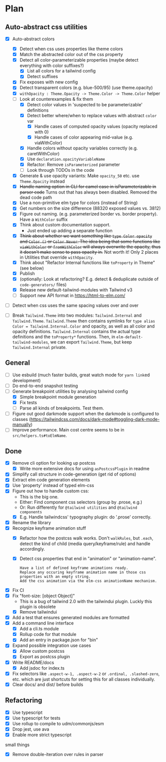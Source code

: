 # Plan

## Auto-abstract css utilities

* [X] Auto-abstract colors
  * [X] Detect when css uses properties like theme colors
  * [X] Match the abstracted color out of the css property
  * [X] Detect all color-parameterizable properties (maybe detect everything with color suffixes?)
    * [X] List all colors for a tailwind config
    * [X] Detect suffixes
  * [X] Fix exposes with new config
  * [X] Detect transparent colors (e.g. blue-500/95) (use theme.opacity)
  * [X] `withOpacity : Theme.Opacity -> Theme.Color -> Theme.Color` helper
  * [ ] Look at counterexamples & fix them
    * [X] Detect color values in 'suspected to be parameterizable' definitions
    * [X] Detect better where/when to replace values with abstract `color` var
      * [X] Handle cases of computed opacity values (opacity replaced with 0)
      * [X] Handle cases of color appearing mid-value (e.g. viaWithColor)
    * [X] Handle colors without opacity variables correctly (e.g. caretWithColor)
    * [X] Use `declaration.opacityVariableName`
    * [X] Refactor: Remove `isParameterized` parameter
    * [ ] Look through TODOs in the code
  * [X] Generate & use opacity variants: Make `opacity_50` etc. use `Theme.Opacity` instead
  * [X] ~~Handle naming option in CLI for camel case in isParameterizable in parser code~~ Turns out that has always been disabled. Removed the dead code path
  * [X] Use a non-primitive elm type for colors (instead of String)
  * [X] Get numbers on the size difference (88320 exposed values vs. 3812)
  * [X] Figure out naming. (e.g. parameterized border vs. border property). Have a `WithColor` suffix
  * [X] Think about custom documentation support.
    * Just ended up adding a separate function
  * [X] ~~Think about whether we want something like `type Color opacity` and `Color ()` or `Color Never`.
        The idea being that some functions like `viaWithColor` or `fromWithColor` will always overwrite the opacity,
        thus it doesn't make sense to pass opacity in.~~
        Not worth it! Only 2 places in Utilities that override `withOpacity`.
  * [X] Think about "Refactor Internal functions like `toProperty` in Theme" (see below)
  * [X] Publish
  * [X] (optionally: Look at refactoring? E.g. detect & deduplicate outside of `code-generators/` files)
  * [X] Release new default-tailwind-modules with Tailwind v3
  * [ ] Support new API format in https://html-to-elm.com/
* [ ] Detect when css uses the same spacing values over and over

* [ ] Break `Tailwind.Theme` into two modules: `Tailwind.Internal` and `Tailwind.Theme`.
      `Tailwind.Theme` then contains symlinks for `type alias Color = Tailwind.Internal.Color` and opacity,
      as well as all color and opacity definitions.
      `Tailwind.Internal` contains the actual type definitions and the `toProperty*` functions.
      Then, in `elm-default-tailwind-modules`, we can export `Tailwind.Theme`, but keep `Tailwind.Internal` private.

## General

* [ ] Use esbuild (much faster builds, great watch mode for `yarn link`ed development)
* [ ] Do end-to-end snapshot testing
* [ ] Generate breakpoint utilities by analysing tailwind config
  + [X] Simple breakpoint module generation
  + [X] Fix tests
  + [ ] Parse all kinds of breakpoints. Test them.
* [ ] Figure out good darkmode support when the darkmode is configured to classes (https://tailwindcss.com/docs/dark-mode#toggling-dark-mode-manually)
* [ ] Improve performance. Main cost centre seems to be in `src/helpers.ts#toElmName`.

## Done

* [X] Remove cli option for looking up postcss
  + [X] Write more extensive docs for using `asPostcssPlugin` in readme
* [X] Simplify call structure in code-generation (get rid of options)
* [X] Extract elm code generation elements
* [X] Use 'property' instead of typed elm-css
* [X] Figure out how to handle custom css:
  + This is the big one.
  + Either: Find component css selectors (group by .prose, e.g.)
  + Or: Run differently for `@tailwind utilities` and `@tailwind components`
  + [X] E.g. Handle tailwindcss' typography plugin: do '.prose' correctly.
* [X] Rename the library
* [X] Recognize keyframe animation stuff
  + [X] Refactor how the postcss walk works. Don't `walkRules`, but `.each`, detect the kind of child (media query/keyframe/rule) and handle accordingly.
  + [X] Detect css properties that end in "animation" or "animation-name".

        Have a list of defined keyframe animations ready.
        Replace any occuring keyframe animation name in those css properties with an empty string.
        Add the css animation via the elm-css animationName mechanism.

* [X] Fix CI
* [X] Fix "font-size: [object Object]"
  + This is a bug of tailwind 2.0 with the tailwindui plugin. Luckly this plugin is obsolete
  + [X] Remove tailwindui
* [X] Add a test that ensures generated modules are formatted
* [X] Add a command line interface
  + [X] Add a cli.ts module
  + [X] Rollup code for that module
  + [X] Add an entry in package.json for "bin"
* [X] Expand possible integration use cases
  + [X] Allow custom postcss
  + [X] Export as postcss plugin
* [X] Write README/docs
  + [X] Add jsdoc for index.ts
* [X] Fix selectors like `.aspect-w-1, .aspect-w-2` or `.ordinal, .slashed-zero`, etc. which are just shortcuts for setting this for all classes individually.
* [X] Clear docs/ and dist/ before builds

## Refactoring

* [X] Use typescript
* [X] Use typescript for tests
* [X] Use rollup to compile to udm/commonjs/esm
* [X] Drop jest, use ava
* [X] Enable more strict typescript

small things

* [X] Remove double-iteration over rules in parser

